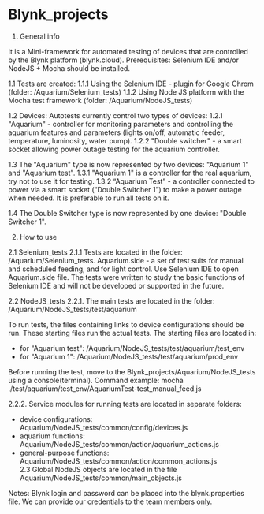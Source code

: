 # Blynk_projects

1. General info

It is a Mini-framework for automated testing of devices that are controlled by the Blynk platform (blynk.cloud).
Prerequisites: Selenium IDE and/or NodeJS + Mocha should be installed.

1.1 Tests are created:
1.1.1 Using the Selenium IDE - plugin for Google Chrom (folder: /Aquarium/Selenium_tests)
1.1.2 Using Node JS platform with the Mocha test framework (folder: /Aquarium/NodeJS_tests)

1.2 Devices:
Autotests currently control two types of devices:
1.2.1 "Aquarium" - controller for monitoring parameters and controlling the aquarium features and parameters (lights on/off, automatic feeder, temperature, luminosity, water pump).
1.2.2 "Double switcher" - a smart socket allowing power outage testing for the aquarium controller.

1.3 The "Aquarium" type is now represented by two devices: "Aquarium 1" and "Aquarium test".
1.3.1 "Aquarium 1"  is a controller for the real aquarium, try not to use it for testing.
1.3.2 “Aquarium Test” - a controller connected to power via a smart socket (“Double Switcher 1”) to make a power outage when needed. It is preferable to run all tests on it.

1.4 The Double Switcher type is now represented by one device: "Double Switcher 1".


2. How to use

2.1 Selenium_tests 
2.1.1 Tests are located in the folder: /Aquarium/Selenium_tests.
Aquarium.side - a set of test suits for manual and scheduled feeding, and for light control.
Use Selenium IDE to open Aquarium.side file. The tests were written to study the basic functions of Selenium IDE and will not be developed or supported in the future.

2.2  NodeJS_tests 
2.2.1. The main tests are located in the folder:  /Aquarium/NodeJS_tests/test/aquarium

To run tests, the files containing links to device configurations should be run. These starting files run the actual tests.
The starting files are located in:
  - for "Aquarium test": /Aquarium/NodeJS_tests/test/aquarium/test_env
  - for "Aquarium 1": /Aquarium/NodeJS_tests/test/aquarium/prod_env
 
Before running the test, move to the Blynk_projects/Aquarium/NodeJS_tests using a console(terminal). 
Command example: mocha ./test/aquarium/test_env/AquariumTest-test_manual_feed.js

2.2.2. Service modules for running tests are located in separate folders: 
- device configurations: Aquarium/NodeJS_tests/common/config/devices.js
- aquarium functions: Aquarium/NodeJS_tests/common/action/aquarium_actions.js
- general-purpose functions: Aquarium/NodeJS_tests/common/action/common_actions.js  
2.3 Global NodeJS objects are located in the file Aquarium/NodeJS_tests/common/main_objects.js

Notes: Blynk login and password can be placed into the blynk.properties file. We can provide our credentials to the team members only.


